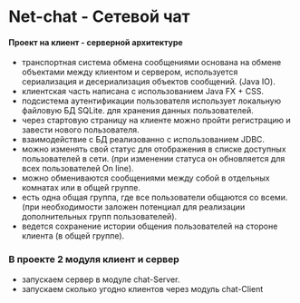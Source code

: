 # Net-chat - Сетевой чат

#### Проект на клиент - серверной архитектуре
- транспортная система обмена сообщениями основана на обмене объектами между клиентом и сервером, используется сериализация и десериализация объектов сообщений. (Java IO).
- клиентская часть написана с использованием Java FX + CSS. 
- подсистема аутентификации пользователя использует локальную файловую БД SQLite. для хранения данных пользователей.
- через стартовую страницу на клиенте можно пройти регистрацию и завести нового пользователя.
- взаимодействие с БД реализованно с использованием JDBC.   
- можно изменять свой статус для отображения в списке доступных пользователей в сети. (при изменении статуса он обновляется для всех пользователей On line).
- можно обмениваются сообщениями между собой в отдельных комнатах или в общей группе.
- есть одна общая группа, где все пользователи общаются со всеми. 
  (при необходимости заложен потенциал для реализации дополнительных групп пользователей).
- ведется сохранение истории общения пользователей на стороне клиента (в общей группе).

### В проекте 2 модуля клиент и сервер
- запускаем сервер в модуле chat-Server. 
- запускаем сколько угодно клиентов через модуль chat-Client
